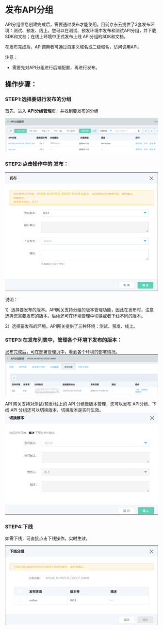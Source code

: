 # 发布API分组

API分组信息创建完成后，需要通过发布才能使用。目前京东云提供了3套发布环境：测试、预发、线上。您可以在测试、预发环境中发布和测试API分组，并下载SDK和文档；在线上环境中正式发布上线 API分组的SDK和文档。

在发布完成后，API调用者可通过自定义域名或二级域名，访问调用API。

注意：

* 需要先对API分组进行后端配置，再进行发布。


## 操作步骤：

### STEP1:选择要进行发布的分组

首先，进入 **API分组管理**页，并找到要发布的分组

![APIgroup列表页](../../../../../image/Internet-Middleware/API-Gateway/group-publishing-1.png)



### STEP2:点击操作中的 **发布**：

![发布](../../../../../image/Internet-Middleware/API-Gateway/group-publishing-2.png)


说明：


1）选择要发布的版本。API网关支持分组的版本管理功能，因此在发布时，注意选择您需要发布的版本。后续还可在环境管理中切换或者下线不同的版本。
   
2）选择要发布的环境。API网关提供了三种环境：测试、预发、线上。



### STEP3:在发布列表中，管理各个环境下发布的版本：
发布完成后，可在部署管理页中，看到各个环境的部署情况。
![发布列表](../../../../../image/Internet-Middleware/API-Gateway/group-publishing-3.png)

API 网关支持对测试/预发/线上的 API 分组做版本管理，您可以发布 API分组、下线 API 分组还可以切换版本，切换版本是实时生效。
![切换版本](../../../../../image/Internet-Middleware/API-Gateway/group-publishing-4.png)

### STEP4:下线
如需下线，可直接点击下线操作。实时生效。

![下线](../../../../../image/Internet-Middleware/API-Gateway/group-publishing-5.png)



